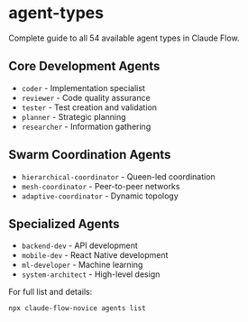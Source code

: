 # agent-types

Complete guide to all 54 available agent types in Claude Flow.

## Core Development Agents
- `coder` - Implementation specialist
- `reviewer` - Code quality assurance
- `tester` - Test creation and validation
- `planner` - Strategic planning
- `researcher` - Information gathering

## Swarm Coordination Agents
- `hierarchical-coordinator` - Queen-led coordination
- `mesh-coordinator` - Peer-to-peer networks
- `adaptive-coordinator` - Dynamic topology

## Specialized Agents
- `backend-dev` - API development
- `mobile-dev` - React Native development
- `ml-developer` - Machine learning
- `system-architect` - High-level design

For full list and details:
```bash
npx claude-flow-novice agents list
```
